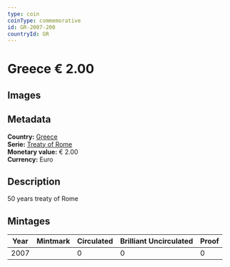 ```yaml
---
type: coin
coinType: commemorative
id: GR-2007-200
countryId: GR
---
```


# Greece € 2.00

## Images


## Metadata

**Country:** [Greece](../../Countries/Greece/index.md)\
**Serie:** [Treaty of Rome](index.md)\
**Monetary value:** € 2.00\
**Currency:** Euro

## Description
50 years treaty of Rome

## Mintages

| Year | Mintmark | Circulated | Brilliant Uncirculated | Proof |
| ---- | -------- | ---------- | ---------------------- | ----- |
| 2007 |  | 0| 0 | 0 |
